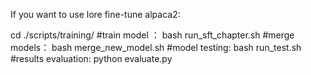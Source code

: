 If you want to use lore fine-tune alpaca2:

cd  ./scripts/training/
#train model ：
bash run_sft_chapter.sh
#merge models：
bash merge_new_model.sh
#model testing:
bash  run_test.sh
#results evaluation:
python evaluate.py